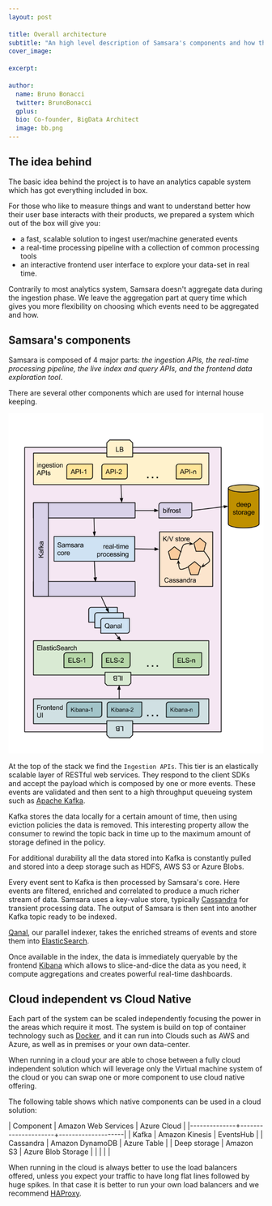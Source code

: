 ```yaml
---
layout: post

title: Overall architecture
subtitle: "An high level description of Samsara's components and how they play together" 
cover_image: 

excerpt: 

author:
  name: Bruno Bonacci
  twitter: BrunoBonacci
  gplus:
  bio: Co-founder, BigData Architect
  image: bb.png
---
```


## The idea behind

The basic idea behind the project is to have an analytics capable system
which has got everything included in box.

For those who like to measure things and want to understand better how
their user base interacts with their products, we prepared a system which
out of the box will give you:

  - a fast, scalable solution to ingest user/machine generated events
  - a real-time processing pipeline with a collection of common processing tools
  - an interactive frontend user interface to explore your data-set in real time.

Contrarily to most analytics system, Samsara doesn't aggregate data during the ingestion phase.
We leave the aggregation part at query time which gives you more flexibility on choosing
which events need to be aggregated and how.

## Samsara's components

Samsara is composed of 4 major parts: _the ingestion APIs, the real-time processing pipeline,
the live index and query APIs, and the frontend data exploration tool_.

There are several other components which are used for internal house keeping.

![Overall Architecture](/images/overall_architecture.png)

At the top of the stack we find the `Ingestion APIs`.
This tier is an elastically scalable layer of RESTful web services.
They respond to the client SDKs and accept the payload which is composed
by one or more events. These events are validated and then sent to a
high throughput queueing system such as [Apache Kafka](http://kafka.apache.org/).

Kafka stores the data locally for a certain amount of time, then using eviction policies
the data is removed. This interesting property allow the consumer to rewind the topic
back in time up to the maximum amount of storage defined in the policy.

For additional durability all the data stored into Kafka is constantly pulled
and stored into a deep storage such as HDFS, AWS S3 or Azure Blobs.

Every event sent to Kafka is then processed by Samsara's core.
Here events are filtered, enriched and correlated to produce a much richer stream of data.
Samsara uses a key-value store, typically [Cassandra](http://cassandra.apache.org/) for
transient processing data.
The output of Samsara is then sent into another Kafka topic ready to be indexed.

[Qanal](https://github.com/samsara/qanal), our parallel indexer, takes the enriched streams
of events and store them into [ElasticSearch](http://www.elasticsearch.org/).

Once available in the index, the data is immediately queryable by the frontend
[Kibana](http://www.elasticsearch.org/overview/kibana/) which allows to slice-and-dice
the data as you need, it compute aggregations and creates powerful real-time dashboards.

## Cloud independent vs Cloud Native

Each part of the system can be scaled independently focusing the power in the areas
which require it most. The system is build on top of container technology
such as [Docker](https://www.docker.com/), and it can run into Clouds such as AWS and Azure,
as well as in premises or your own data-center.

When running in a cloud your are able to chose between a fully cloud independent
solution which will leverage only the Virtual machine system of the cloud or
you can swap one or more component to use cloud native offering.

The following table shows which native components can be used in a cloud solution:


| Component    | Amazon Web Services | Azure Cloud        |
|--------------+---------------------+--------------------|
| Kafka        | Amazon Kinesis      | EventsHub          |
| Cassandra    | Amazon DynamoDB     | Azure Table        |
| Deep storage | Amazon S3           | Azure Blob Storage |
|              |                     |                    |

When running in the cloud is always better to use the load balancers offered,
unless you expect your traffic to have long flat lines followed by huge spikes.
In that case it is better to run your own load balancers and we recommend
[HAProxy](http://www.haproxy.org/).


